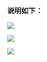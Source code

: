 ### 说明如下：

![](https://cloud.githubusercontent.com/assets/17795455/13722992/24562e86-e892-11e5-9dea-307886cd23ae.jpg)

![](https://cloud.githubusercontent.com/assets/17795455/13723004/5f3a8056-e892-11e5-8050-6359906c5aa8.jpg)

![](https://cloud.githubusercontent.com/assets/17795455/13723007/92fef890-e892-11e5-97b7-7329b6c66460.jpg)

